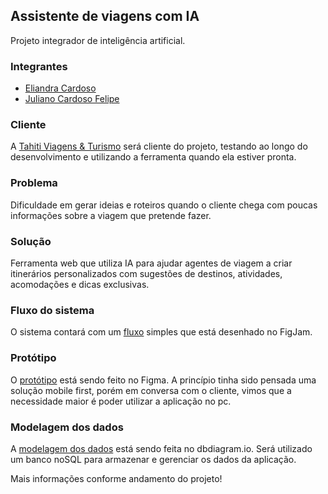 ## Assistente de viagens com IA

Projeto integrador de inteligência artificial.

### Integrantes

- [Eliandra Cardoso](https://github.com/ardnaile)
- [Juliano Cardoso Felipe](https://github.com/julianocfelipe)

### Cliente
A [Tahiti Viagens & Turismo](https://www.instagram.com/tahiti_viagens/) será cliente do projeto, testando ao longo do desenvolvimento e utilizando a ferramenta quando ela estiver pronta.

### Problema
Dificuldade em gerar ideias e roteiros quando o cliente chega com poucas informações sobre a viagem que pretende fazer.

### Solução
Ferramenta web que utiliza IA para ajudar agentes de viagem a criar itinerários personalizados com sugestões de destinos, atividades, acomodações e dicas exclusivas. 

### Fluxo do sistema
O sistema contará com um [fluxo](https://www.figma.com/board/oUjGWXQjQyHg4lsFoYm9Xh/projeto-integrador-ia-fluxo?node-id=0-1&t=8nsRSfHOvmBapnRh-1) simples que está desenhado no FigJam.

### Protótipo
O [protótipo](https://www.figma.com/design/F1GwuW1vkJ7PzmWurU243I/projeto-integrador-ia?node-id=0-1&t=lzzX7vj8duGQ8Tsv-0) está sendo feito no Figma. A princípio tinha sido pensada uma solução mobile first, porém em conversa com o cliente, vimos que a necessidade maior é poder utilizar a aplicação no pc.

### Modelagem dos dados
A [modelagem dos dados](https://dbdiagram.io/d/modelagem-projeto-ia-66d257a6eef7e08f0e47324e) está sendo feita no dbdiagram.io. Será utilizado um banco noSQL para armazenar e gerenciar os dados da aplicação.


Mais informações conforme andamento do projeto!
